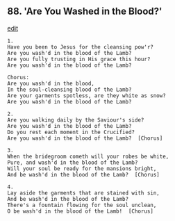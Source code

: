 
## 88.  'Are You Washed in the Blood?'
[edit](https://docs.google.com/document/d/1brtUs37bP4pkOaZqbC9NpMzyelV7CRVG/edit?mode=html)



    1.
    Have you been to Jesus for the cleansing pow'r?
    Are you wash'd in the blood of the Lamb?
    Are you fully trusting in His grace this hour?
    Are you wash'd in the blood of the Lamb?

    Chorus:
    Are you wash'd in the blood,
    In the soul-cleansing blood of the Lamb?
    Are your garments spotless, are they white as snow?
    Are you wash'd in the blood of the Lamb?

    2.
    Are you walking daily by the Saviour's side?
    Are you wash'd in the blood of the Lamb?
    Do you rest each moment in the Crucified?
    Are you wash'd in the blood of the Lamb?  [Chorus]

    3.
    When the bridegroom cometh will your robes be white,
    Pure, and wash'd in the blood of the Lamb?
    Will your soul be ready for the mansions bright,
    And be wash'd in the blood of the Lamb?  [Chorus]

    4.
    Lay aside the garments that are stained with sin,
    And be wash'd in the blood of the Lamb?
    There's a fountain flowing for the soul unclean,
    O be wash'd in the blood of the Lamb!  [Chorus]
